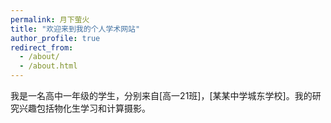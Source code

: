 ```yaml
---
permalink: 月下萤火
title: "欢迎来到我的个人学术网站"
author_profile: true
redirect_from: 
  - /about/
  - /about.html
---
```


我是一名高中一年级的学生，分别来自[高一21班]，[某某中学城东学校]。我的研究兴趣包括物化生学习和计算摄影。

